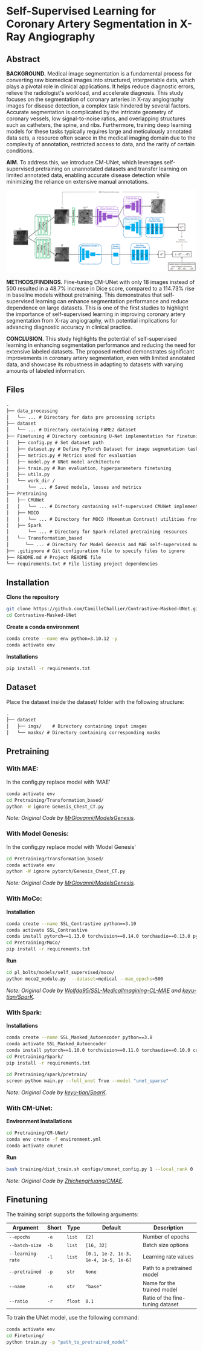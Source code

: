 # Self-Supervised Learning for Coronary Artery Segmentation in X-Ray Angiography

## Abstract

**BACKGROUND.** Medical image segmentation is a fundamental process for converting raw biomedical images into structured, interpretable data, which plays a pivotal role in clinical applications. It helps reduce diagnostic errors, relieve the radiologist's workload, and accelerate diagnosis. This study focuses on the segmentation of coronary arteries in X-ray angiography images for disease detection, a complex task hindered by several factors. Accurate segmentation is complicated by the intricate geometry of coronary vessels, low signal-to-noise ratios, and overlapping structures such as catheters, the spine, and ribs. Furthermore, training deep learning models for these tasks typically requires large and meticulously annotated data sets, a resource often scarce in the medical imaging domain due to the complexity of annotation, restricted access to data, and the rarity of certain conditions.

**AIM.** To address this, we introduce CM-UNet, which leverages self-supervised pretraining on unannotated datasets and transfer learning on limited annotated data, enabling accurate disease detection while minimizing the reliance on extensive manual annotations.

![Alt text](figures/CMUNet_architecture.png)

**METHODS/FINDINGS.** Fine-tuning CM-UNet with only 18 images instead of 500 resulted in a 48.7\% increase in Dice score, compared to a 114.73\% rise in baseline models without pretraining. This demonstrates that self-supervised learning can enhance segmentation performance and reduce dependence on large datasets. This is one of the first studies to highlight the importance of self-supervised learning in improving coronary artery segmentation from X-ray angiography, with potential implications for advancing diagnostic accuracy in clinical practice. 

**CONCLUSION.** This study highlights the potential of self-supervised learning in enhancing segmentation performance and reducing the need for extensive labeled datasets. The proposed method demonstrates significant improvements in coronary artery segmentation, even with limited annotated data, and showcase its robustness in adapting to datasets with varying amounts of labeled information.

## Files

```txt
.
├── data_processing
│   └── ... # Directory for data pre processing scripts
├── dataset
│   └── ... # Directory containing FAME2 dataset 
├── Finetuning # Directory containing U-Net implementation for finetuning. 
│   ├── config.py # Set dataset path
│   ├── dataset.py # Define PyTorch Dataset for image segmentation tasks
│   ├── metrics.py # Metrics used for evaluation
│   ├── model.py # UNet model architecture
│   ├── train.py # Run evaluation, hyperparameters finetuning
│   ├── utils.py
│   └── work_dir /
│       └── ... # Saved models, losses and metrics
├── Pretraining
│   ├── CMUNet
│   │   └── ... # Directory containing self-supervised CMUNet implementation
│   ├── MOCO
│   │   └── ... # Directory for MOCO (Momentum Contrast) utilities from PyTorch Lightning Bolts
│   ├── Spark
│       └── ... # Directory for Spark-related pretraining resources
│   └── Transformation_based
│      └── ... # Directory for Model Genesis and MAE self-supervised methods
├── .gitignore # Git configuration file to specify files to ignore
├── README.md # Project README file
└── requirements.txt # File listing project dependencies
```
## Installation
**Clone the repository**

```bash
git clone https://github.com/CamilleChallier/Contrastive-Masked-UNet.git
cd Contrastive-Masked-UNet
```

**Create a conda environment**

```bash
conda create --name env python=3.10.12 -y
conda activate env
```

**Installations**

```bash
pip install -r requirements.txt
```

## Dataset

Place the dataset inside the dataset/ folder with the following structure:
```txt
.
├── dataset
│   ├── imgs/    # Directory containing input images
│   └── masks/ # Directory containing corresponding masks
```

## Pretraining

### With MAE:
In the config.py replace model with 'MAE' 
```bash
conda activate env
cd Pretraining/Transformation_based/
python -W ignore Genesis_Chest_CT.py
```
*Note: Original Code by [MrGiovanni/ModelsGenesis](https://github.com/MrGiovanni/ModelsGenesis).*

### With Model Genesis:
In the config.py replace model with 'Model Genesis' 
```bash
cd Pretraining/Transformation_based/
conda activate env
python -W ignore pytorch/Genesis_Chest_CT.py
```
*Note: Original Code by [MrGiovanni/ModelsGenesis](https://github.com/MrGiovanni/ModelsGenesis).*

### With MoCo:

**Installation**
```bash
conda create --name SSL_Contrastive python==3.10
conda activate SSL_Contrastive
conda install pytorch==1.13.0 torchvision==0.14.0 torchaudio==0.13.0 pytorch-cuda=11.7 -c pytorch -c nvidia
cd Pretraining/MoCo/
pip install -r requirements.txt
```

**Run**
```bash
cd pl_bolts/models/self_supervised/moco/
python moco2_module.py  --dataset=medical --max_epochs=500 
```

*Note: Original Code by [Wolfda95/SSL-MedicalImagining-CL-MAE](https://github.com/Wolfda95/SSL-MedicalImagining-CL-MAE) and [keyu-tian/SparK](https://github.com/keyu-tian/SparK).*

### With Spark:

**Installations**

```bash
conda create --name SSL_Masked_Autoencoder python==3.8
conda activate SSL_Masked_Autoencoder
conda install pytorch==1.10.0 torchvision==0.11.0 torchaudio==0.10.0 cudatoolkit=11.3 -c pytorch
cd Pretraining/Spark/
pip install -r requirements.txt
```

```bash
cd Pretraining/spark/pretrain/
screen python main.py --full_unet True --model "unet_sparse"
```

*Note: Original Code by [keyu-tian/SparK](https://github.com/keyu-tian/SparK).*

### With CM-UNet:

**Environment Installations**

```bash
cd Pretraining/CM-UNet/
conda env create -f environment.yml
conda activate cmunet
```

**Run**
```bash
bash training/dist_train.sh configs/cmunet_config.py 1 --local_rank 0
```

*Note: Original Code by [ZhichengHuang/CMAE](https://github.com/ZhichengHuang/CMAE).*


## Finetuning

The training script supports the following arguments:

| Argument            | Short | Type    | Default                                    | Description                          |
|---------------------|-------|---------|--------------------------------------------|--------------------------------------|
| `--epochs`         | `-e`  | `list`  | `[2]`                                     | Number of epochs                    |
| `--batch-size`     | `-b`  | `list`  | `[16, 32]`                                | Batch size options                   |
| `--learning-rate`  | `-l`  | `list`  | `[0.1, 1e-2, 1e-3, 1e-4, 1e-5, 1e-6]`     | Learning rate values                 |
| `--pretrained`     | `-p`  | `str`   | `None`                                    | Path to a pretrained model          |
| `--name`           | `-n`  | `str`   | `"base"`                                  | Name for the trained model          |
| `--ratio`          | `-r`  | `float` | `0.1`                                     | Ratio of the fine-tuning dataset    |

To train the UNet model, use the following command:

```bash
conda activate env
cd Finetuning/
python train.py -p "path_to_pretrained_model"
```
